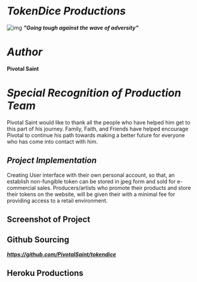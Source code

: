 # ***TokenDice Productions***
![img]()
***"Going tough against the wave of adversity"***

# ***Author***

**Pivotal Saint**

# ***Special Recognition of Production Team***

Pivotal Saint would like to thank all the people who have helped him get to this part of his journey.
Family, Faith, and Friends have helped encourage Pivotal to continue his path towards making a better future for everyone who has come into contact with him. 

## ***Project Implementation***

Creating User interface with their own personal account, so that, an establish non-fungible token can be stored in jpeg form and sold for e-commercial sales. Producers/artists who promote their products and store their tokens on the website, will be given their with a minimal fee for providing access to a retail environment.

## **Screenshot of Project**

## **Github Sourcing**

***https://github.com/PivotalSaint/tokendice***

## **Heroku Productions**



